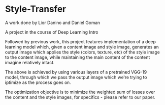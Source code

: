 # Style-Transfer

A work done by Lior Danino and Daniel Goman

A project in the course of Deep Learning Intro

Followed by previous work, this project features implementation of a deep learning model which, given a content image and style image, generates an output image which applies the style (colors, texture, etc) of the style image to the content image, while maintaining the main content of the content imagine relatively intact.

The above is achieved by using various layers of a pretrained VGG-19 model, through which we pass the output image which we're trying to iptimize as the process goes on.

The optimization objective is to minimize the weighted sum of losses over the content and the style images, for specifics - please refer to our paper.
